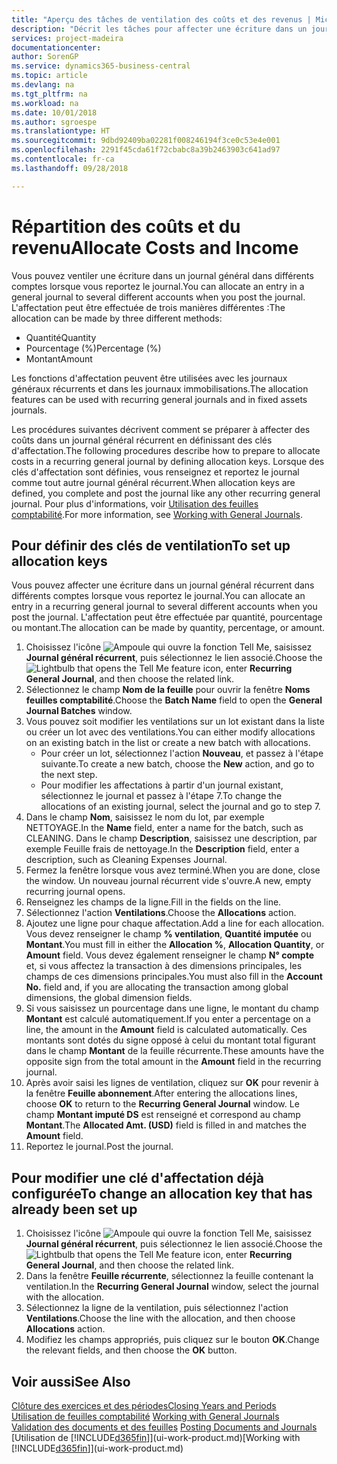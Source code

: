 ```yaml
---
title: "Aperçu des tâches de ventilation des coûts et des revenus | Microsoft Docs"
description: "Décrit les tâches pour affecter une écriture dans un journal général dans différents comptes lorsque vous reportez le journal."
services: project-madeira
documentationcenter: 
author: SorenGP
ms.service: dynamics365-business-central
ms.topic: article
ms.devlang: na
ms.tgt_pltfrm: na
ms.workload: na
ms.date: 10/01/2018
ms.author: sgroespe
ms.translationtype: HT
ms.sourcegitcommit: 9dbd92409ba02281f008246194f3ce0c53e4e001
ms.openlocfilehash: 2291f45cda61f72cbabc8a39b2463903c641ad97
ms.contentlocale: fr-ca
ms.lasthandoff: 09/28/2018

---
```

# <a name="allocate-costs-and-income"></a><span data-ttu-id="cc6ca-103">Répartition des coûts et du revenu</span><span class="sxs-lookup"><span data-stu-id="cc6ca-103">Allocate Costs and Income</span></span>
<span data-ttu-id="cc6ca-104">Vous pouvez ventiler une écriture dans un journal général dans différents comptes lorsque vous reportez le journal.</span><span class="sxs-lookup"><span data-stu-id="cc6ca-104">You can allocate an entry in a general journal to several different accounts when you post the journal.</span></span> <span data-ttu-id="cc6ca-105">L'affectation peut être effectuée de trois manières différentes :</span><span class="sxs-lookup"><span data-stu-id="cc6ca-105">The allocation can be made by three different methods:</span></span>

* <span data-ttu-id="cc6ca-106">Quantité</span><span class="sxs-lookup"><span data-stu-id="cc6ca-106">Quantity</span></span>
* <span data-ttu-id="cc6ca-107">Pourcentage (%)</span><span class="sxs-lookup"><span data-stu-id="cc6ca-107">Percentage (%)</span></span>
* <span data-ttu-id="cc6ca-108">Montant</span><span class="sxs-lookup"><span data-stu-id="cc6ca-108">Amount</span></span>

<span data-ttu-id="cc6ca-109">Les fonctions d'affectation peuvent être utilisées avec les journaux généraux récurrents et dans les journaux immobilisations.</span><span class="sxs-lookup"><span data-stu-id="cc6ca-109">The allocation features can be used with recurring general journals and in fixed assets journals.</span></span>
<!--You can also distribute the cost or revenue of a line to an intercompany partner when you post a sales or purchase document. When you post the document, a line will be posted in your general journal, and a corresponding line will be created in the intercompany outbox.-->

<span data-ttu-id="cc6ca-110">Les procédures suivantes décrivent comment se préparer à affecter des coûts dans un journal général récurrent en définissant des clés d'affectation.</span><span class="sxs-lookup"><span data-stu-id="cc6ca-110">The following procedures describe how to prepare to allocate costs in a recurring general journal by defining allocation keys.</span></span> <span data-ttu-id="cc6ca-111">Lorsque des clés d'affectation sont définies, vous renseignez et reportez le journal comme tout autre journal général récurrent.</span><span class="sxs-lookup"><span data-stu-id="cc6ca-111">When allocation keys are defined, you complete and post the journal like any other recurring general journal.</span></span> <span data-ttu-id="cc6ca-112">Pour plus d'informations, voir [Utilisation des feuilles comptabilité](ui-work-general-journals.md).</span><span class="sxs-lookup"><span data-stu-id="cc6ca-112">For more information, see [Working with General Journals](ui-work-general-journals.md).</span></span>

## <a name="to-set-up-allocation-keys"></a><span data-ttu-id="cc6ca-113">Pour définir des clés de ventilation</span><span class="sxs-lookup"><span data-stu-id="cc6ca-113">To set up allocation keys</span></span>
<span data-ttu-id="cc6ca-114">Vous pouvez affecter une écriture dans un journal général récurrent dans différents comptes lorsque vous reportez le journal.</span><span class="sxs-lookup"><span data-stu-id="cc6ca-114">You can allocate an entry in a recurring general journal to several different accounts when you post the journal.</span></span> <span data-ttu-id="cc6ca-115">L'affectation peut être effectuée par quantité, pourcentage ou montant.</span><span class="sxs-lookup"><span data-stu-id="cc6ca-115">The allocation can be made by quantity, percentage, or amount.</span></span>
1. <span data-ttu-id="cc6ca-116">Choisissez l'icône ![Ampoule qui ouvre la fonction Tell Me](media/ui-search/search_small.png "Dites-moi ce que vous voulez faire"), saisissez **Journal général récurrent**, puis sélectionnez le lien associé.</span><span class="sxs-lookup"><span data-stu-id="cc6ca-116">Choose the ![Lightbulb that opens the Tell Me feature](media/ui-search/search_small.png "Tell me what you want to do") icon, enter **Recurring General Journal**, and then choose the related link.</span></span>
2. <span data-ttu-id="cc6ca-117">Sélectionnez le champ **Nom de la feuille** pour ouvrir la fenêtre **Noms feuilles comptabilité**.</span><span class="sxs-lookup"><span data-stu-id="cc6ca-117">Choose the **Batch Name** field to open the **General Journal Batches** window.</span></span>
3. <span data-ttu-id="cc6ca-118">Vous pouvez soit modifier les ventilations sur un lot existant dans la liste ou créer un lot avec des ventilations.</span><span class="sxs-lookup"><span data-stu-id="cc6ca-118">You can either modify allocations on an existing batch in the list or create a new batch with allocations.</span></span>
   * <span data-ttu-id="cc6ca-119">Pour créer un lot, sélectionnez l'action **Nouveau**, et passez à l'étape suivante.</span><span class="sxs-lookup"><span data-stu-id="cc6ca-119">To create a new batch, choose the **New** action, and go to the next step.</span></span>
   * <span data-ttu-id="cc6ca-120">Pour modifier les affectations à partir d'un journal existant, sélectionnez le journal et passez à l'étape 7.</span><span class="sxs-lookup"><span data-stu-id="cc6ca-120">To change the allocations of an existing journal, select the journal and go to step 7.</span></span>    
4. <span data-ttu-id="cc6ca-121">Dans le champ **Nom**, saisissez le nom du lot, par exemple NETTOYAGE.</span><span class="sxs-lookup"><span data-stu-id="cc6ca-121">In the **Name** field, enter a name for the batch, such as CLEANING.</span></span> <span data-ttu-id="cc6ca-122">Dans le champ **Description**, saisissez une description, par exemple Feuille frais de nettoyage.</span><span class="sxs-lookup"><span data-stu-id="cc6ca-122">In the **Description** field, enter a description, such as Cleaning Expenses Journal.</span></span>
5. <span data-ttu-id="cc6ca-123">Fermez la fenêtre lorsque vous avez terminé.</span><span class="sxs-lookup"><span data-stu-id="cc6ca-123">When you are done, close the window.</span></span> <span data-ttu-id="cc6ca-124">Un nouveau journal récurrent vide s'ouvre.</span><span class="sxs-lookup"><span data-stu-id="cc6ca-124">A new, empty recurring journal opens.</span></span>
6. <span data-ttu-id="cc6ca-125">Renseignez les champs de la ligne.</span><span class="sxs-lookup"><span data-stu-id="cc6ca-125">Fill in the fields on the line.</span></span>
7. <span data-ttu-id="cc6ca-126">Sélectionnez l'action **Ventilations**.</span><span class="sxs-lookup"><span data-stu-id="cc6ca-126">Choose the **Allocations** action.</span></span>
8. <span data-ttu-id="cc6ca-127">Ajoutez une ligne pour chaque affectation.</span><span class="sxs-lookup"><span data-stu-id="cc6ca-127">Add a line for each allocation.</span></span> <span data-ttu-id="cc6ca-128">Vous devez renseigner le champ **% ventilation**, **Quantité imputée** ou **Montant**.</span><span class="sxs-lookup"><span data-stu-id="cc6ca-128">You must fill in either the **Allocation %**, **Allocation Quantity**, or **Amount** field.</span></span> <span data-ttu-id="cc6ca-129">Vous devez également renseigner le champ **N° compte** et, si vous affectez la transaction à des dimensions principales, les champs de ces dimensions principales.</span><span class="sxs-lookup"><span data-stu-id="cc6ca-129">You must also fill in the **Account No.** field and, if you are allocating the transaction among global dimensions, the global dimension fields.</span></span>
9. <span data-ttu-id="cc6ca-130">Si vous saisissez un pourcentage dans une ligne, le montant du champ **Montant** est calculé automatiquement.</span><span class="sxs-lookup"><span data-stu-id="cc6ca-130">If you enter a percentage on a line, the amount in the **Amount** field is calculated automatically.</span></span> <span data-ttu-id="cc6ca-131">Ces montants sont dotés du signe opposé à celui du montant total figurant dans le champ **Montant** de la feuille récurrente.</span><span class="sxs-lookup"><span data-stu-id="cc6ca-131">These amounts have the opposite sign from the total amount in the **Amount** field in the recurring journal.</span></span>
10. <span data-ttu-id="cc6ca-132">Après avoir saisi les lignes de ventilation, cliquez sur **OK** pour revenir à la fenêtre **Feuille abonnement**.</span><span class="sxs-lookup"><span data-stu-id="cc6ca-132">After entering the allocations lines, choose **OK** to return to the **Recurring General Journal** window.</span></span> <span data-ttu-id="cc6ca-133">Le champ **Montant imputé DS** est renseigné et correspond au champ **Montant**.</span><span class="sxs-lookup"><span data-stu-id="cc6ca-133">The **Allocated Amt. (USD)** field is filled in and matches the **Amount** field.</span></span>
11. <span data-ttu-id="cc6ca-134">Reportez le journal.</span><span class="sxs-lookup"><span data-stu-id="cc6ca-134">Post the journal.</span></span>

## <a name="to-change-an-allocation-key-that-has-already-been-set-up"></a><span data-ttu-id="cc6ca-135">Pour modifier une clé d'affectation déjà configurée</span><span class="sxs-lookup"><span data-stu-id="cc6ca-135">To change an allocation key that has already been set up</span></span>
1. <span data-ttu-id="cc6ca-136">Choisissez l'icône ![Ampoule qui ouvre la fonction Tell Me](media/ui-search/search_small.png "Dites-moi ce que vous voulez faire"), saisissez **Journal général récurrent**, puis sélectionnez le lien associé.</span><span class="sxs-lookup"><span data-stu-id="cc6ca-136">Choose the ![Lightbulb that opens the Tell Me feature](media/ui-search/search_small.png "Tell me what you want to do") icon, enter **Recurring General Journal**, and then choose the related link.</span></span>
2. <span data-ttu-id="cc6ca-137">Dans la fenêtre **Feuille récurrente**, sélectionnez la feuille contenant la ventilation.</span><span class="sxs-lookup"><span data-stu-id="cc6ca-137">In the **Recurring General Journal** window, select the journal with the allocation.</span></span>
3. <span data-ttu-id="cc6ca-138">Sélectionnez la ligne de la ventilation, puis sélectionnez l'action **Ventilations**.</span><span class="sxs-lookup"><span data-stu-id="cc6ca-138">Choose the line with the allocation, and then choose **Allocations** action.</span></span>
4. <span data-ttu-id="cc6ca-139">Modifiez les champs appropriés, puis cliquez sur le bouton **OK**.</span><span class="sxs-lookup"><span data-stu-id="cc6ca-139">Change the relevant fields, and then choose the **OK** button.</span></span>

## <a name="see-also"></a><span data-ttu-id="cc6ca-140">Voir aussi</span><span class="sxs-lookup"><span data-stu-id="cc6ca-140">See Also</span></span>
[<span data-ttu-id="cc6ca-141">Clôture des exercices et des périodes</span><span class="sxs-lookup"><span data-stu-id="cc6ca-141">Closing Years and Periods</span></span>](year-close-years-periods.md)  
<span data-ttu-id="cc6ca-142">[Utilisation de feuilles comptabilité](ui-work-general-journals.md)  </span><span class="sxs-lookup"><span data-stu-id="cc6ca-142">[Working with General Journals](ui-work-general-journals.md)  </span></span>  
<span data-ttu-id="cc6ca-143">[Validation des documents et des feuilles](ui-post-documents-journals.md)  </span><span class="sxs-lookup"><span data-stu-id="cc6ca-143">[Posting Documents and Journals](ui-post-documents-journals.md)  </span></span>  
<span data-ttu-id="cc6ca-144">[Utilisation de [!INCLUDE[d365fin](includes/d365fin_md.md)]](ui-work-product.md)</span><span class="sxs-lookup"><span data-stu-id="cc6ca-144">[Working with [!INCLUDE[d365fin](includes/d365fin_md.md)]](ui-work-product.md)</span></span>

